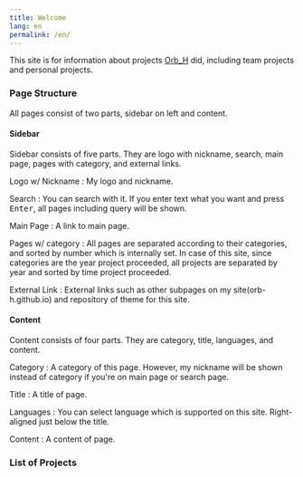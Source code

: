 ```yaml
---
title: Welcome
lang: en
permalink: /en/
---
```


This site is for information about projects [Orb_H](https://github.com/Orb-H) did, including team projects and personal projects.

### Page Structure

All pages consist of two parts, sidebar on left and content.

#### Sidebar

Sidebar consists of five parts. They are logo with nickname, search, main page, pages with category, and external links.

Logo w/ Nickname
: My logo and nickname.

Search
: You can search with it. If you enter text what you want and press <kbd>Enter</kbd>, all pages including query will be shown.

Main Page
: A link to main page.

Pages w/ category
: All pages are separated according to their categories, and sorted by number which is internally set. In case of this site, since categories are the year project proceeded, all projects are separated by year and sorted by time project proceeded.

External Link
: External links such as other subpages on my site(orb-h.github.io) and repository of theme for this site.

#### Content

Content consists of four parts. They are category, title, languages, and content.

Category
: A category of this page. However, my nickname will be shown instead of category if you're on main page or search page.

Title
: A title of page.

Languages
: You can select language which is supported on this site. Right-aligned just below the title.

Content
: A content of page.

### List of Projects
